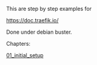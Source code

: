 This are step by step examples for

   https://doc.traefik.io/

Done under debian buster.

Chapters:

<a href="tree/main/00_initial_setup">01_initial_setup</a>